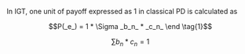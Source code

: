 In IGT, one unit of payoff expressed as 1 in classical PD is calculated as  

$$P(_e_) = 1 * \Sigma _b_n_ * _c_n_ \end \tag{1}$$


$$\sum b_n * c_n = 1 \tag{1}$$
